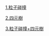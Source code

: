 [1.粒子碰撞](https://virtools.github.io/particleCollision/particleCollision/)

[2.四元樹](https://virtools.github.io/particleCollision/quadTree/)

[3.粒子碰撞+四元樹](https://virtools.github.io/particleCollision/particleCollision-quadTree/)
